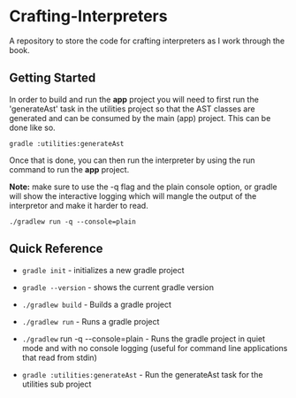 # Crafting-Interpreters
A repository to store the code for crafting interpreters as I work through the book.

## Getting Started ##
In order to build and run the **app** project you will need to first run the 'generateAst' task in the utilities project so that the AST classes are generated and can be consumed by the main (app) project. This can be done like so.

`gradle :utilities:generateAst`

Once that is done, you can then run the interpreter by using the run command to run the **app** project. 

**Note:** make sure to use the -q flag and the plain console option, or gradle will show the interactive logging which will mangle the output of the interpretor and make it harder to read.

`./gradlew run -q --console=plain`

## Quick Reference ##
- `gradle init` - initializes a new gradle project
- `gradle --version` - shows the current gradle version
- `./gradlew build` - Builds a gradle project
- `./gradlew run` - Runs a gradle project 
- `./gradlew` run -q --console=plain - Runs the gradle project in quiet mode and with no console logging (useful for command line applications that read from stdin)

- `gradle :utilities:generateAst` - Run the generateAst task for the utilities sub project
